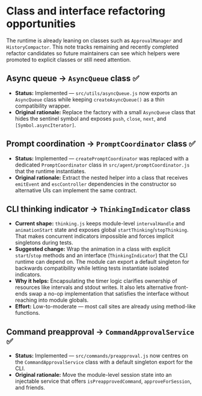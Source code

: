 # Class and interface refactoring opportunities

The runtime is already leaning on classes such as `ApprovalManager` and `HistoryCompactor`. This note tracks remaining and recently completed refactor candidates so future maintainers can see which helpers were promoted to explicit classes or still need attention.

## Async queue -> `AsyncQueue` class ✅

- **Status:** Implemented — `src/utils/asyncQueue.js` now exports an `AsyncQueue` class while keeping `createAsyncQueue()` as a thin compatibility wrapper.
- **Original rationale:** Replace the factory with a small `AsyncQueue` class that hides the sentinel symbol and exposes `push`, `close`, `next`, and `[Symbol.asyncIterator]`.

## Prompt coordination -> `PromptCoordinator` class ✅

- **Status:** Implemented — `createPromptCoordinator` was replaced with a dedicated `PromptCoordinator` class in `src/agent/promptCoordinator.js` that the runtime instantiates.
- **Original rationale:** Extract the nested helper into a class that receives `emitEvent` and `escController` dependencies in the constructor so alternative UIs can implement the same contract.

## CLI thinking indicator -> `ThinkingIndicator` class

- **Current shape:** `thinking.js` keeps module-level `intervalHandle` and `animationStart` state and exposes global `startThinking`/`stopThinking`. That makes concurrent indicators impossible and forces implicit singletons during tests.
- **Suggested change:** Wrap the animation in a class with explicit `start`/`stop` methods and an interface (`ThinkingIndicator`) that the CLI runtime can depend on. The module can export a default singleton for backwards compatibility while letting tests instantiate isolated indicators.
- **Why it helps:** Encapsulating the timer logic clarifies ownership of resources like intervals and stdout writes. It also lets alternative front-ends swap a no-op implementation that satisfies the interface without reaching into module globals.
- **Effort:** Low-to-moderate — most call sites are already using method-like functions.

## Command preapproval -> `CommandApprovalService` ✅

- **Status:** Implemented — `src/commands/preapproval.js` now centres on the `CommandApprovalService` class with a default singleton export for the CLI.
- **Original rationale:** Move the module-level session state into an injectable service that offers `isPreapprovedCommand`, `approveForSession`, and friends.
